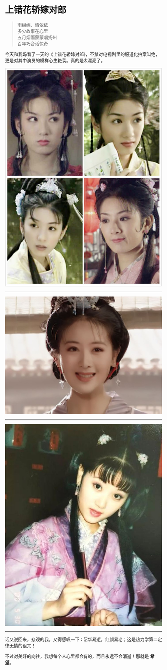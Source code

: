 # 上错花轿嫁对郎

[annotation]: <id> (838dbf00-60dd-4d24-a470-3ec428f5f12c)
[annotation]: <status> (public)
[annotation]: <create_time> (2021-02-16 00:21:13)
[annotation]: <category> (心情随笔)
[annotation]: <tags> (电视剧)
[annotation]: <comments> (false)
[annotation]: <url> (http://blog.ccyg.studio/article/838dbf00-60dd-4d24-a470-3ec428f5f12c)


<div class='ui jplayer audio' data-url='https://link.hhtjim.com/163/34986705.mp3' format='mp3' title='烟雨唱扬州'></div>

> 雨绵绵、情依依  
> 多少故事在心里  
> 五月烟雨蒙蒙唱扬州  
> 百年巧合话惊奇  

今天和我妈看了一天的《上错花轿嫁对郎》，不禁对电视剧里的服道化拍案叫绝，更是对其中演员的模样心生艳羡。真的是太漂亮了。

![](./images/上错花轿嫁对郎-1.jpg)

---

![](./images/上错花轿嫁对郎-2.jpg)

---

![](./images/上错花轿嫁对郎-3.jpg)

---

话又说回来，悲观的我，又得感叹一下：韶华易逝，红颜易老；这是热力学第二定律无情的诅咒！

不过对美好的向往，我想每个人心里都会有的，而且永远不会消逝！那就是 **希望**。
